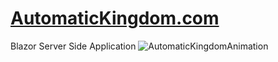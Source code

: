 # [AutomaticKingdom.com](https://AutomaticKingdom.com/)
Blazor Server Side Application
![AutomaticKingdomAnimation](https://user-images.githubusercontent.com/1857799/89788471-134da900-dad4-11ea-8a56-347ee69bc6ac.gif)
